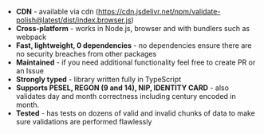 -   **CDN** - available via cdn (https://cdn.jsdelivr.net/npm/validate-polish@latest/dist/index.browser.js)
-   **Cross-platform** - works in Node.js, browser and with bundlers such as webpack
-   **Fast, lightweight, 0 dependencies** - no dependencies ensure there are no security breaches from other packages
-   **Maintained** - if you need additional functionality feel free to create PR or an Issue
-   **Strongly typed** - library written fully in TypeScript
-   **Supports PESEL, REGON (9 and 14), NIP, IDENTITY CARD** - also validates day and month correctness including century encoded in month.
-   **Tested** - has tests on dozens of valid and invalid chunks of data to make sure validations are performed flawlessly
